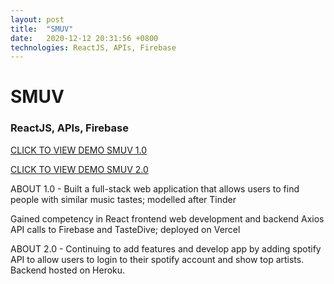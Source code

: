 ```yaml
---
layout: post
title:  "SMUV"
date:   2020-12-12 20:31:56 +0800
technologies: ReactJS, APIs, Firebase
---
```

# SMUV

### ReactJS, APIs, Firebase

[CLICK TO VIEW DEMO SMUV 1.0](https://smuv-dating.vercel.app/)

[CLICK TO VIEW DEMO SMUV 2.0](https://smuv2-9c0ouiobs-khittiez.vercel.app/)

ABOUT 1.0 - Built a full-stack web application that allows users to find people with similar music tastes; modelled after Tinder

Gained competency in React frontend web development and backend Axios API calls to Firebase and TasteDive; deployed on Vercel

ABOUT 2.0 - Continuing to add features and develop app by adding spotify API to allow users to login to their spotify account and show top artists. Backend hosted on Heroku. 
